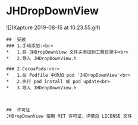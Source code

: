 # JHDropDownView

![](Kapture 2019-08-15 at 10.23.55.gif)
```
##  安装
### 1.手动添加:<br>
*   1.将 JHDropDownView 文件夹添加到工程目录中<br>
*   2.导入 JHDropDownView.h

### 2.CocoaPods:<br>
*   1.在 Podfile 中添加 pod 'JHDropDownView'<br>
*   2.执行 pod install 或 pod update<br>
*   3.导入 JHDropDownView.h



##  许可证
JHDropDownView 使用 MIT 许可证，详情见 LICENSE 文件
